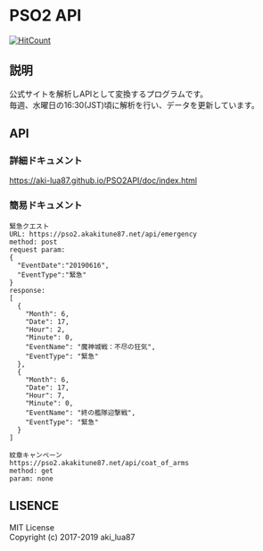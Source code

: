 # PSO2 API

[![HitCount](http://hits.dwyl.io/aki-lua87/PSO2emaAPI.svg)](http://hits.dwyl.io/aki-lua87/PSO2emaAPI)

## 説明
公式サイトを解析しAPIとして変換するプログラムです。  
毎週、水曜日の16:30(JST)頃に解析を行い、データを更新しています。  

## API

### 詳細ドキュメント
https://aki-lua87.github.io/PSO2API/doc/index.html

### 簡易ドキュメント
```
緊急クエスト 
URL: https://pso2.akakitune87.net/api/emergency
method: post
request param: 
{
  "EventDate":"20190616",
  "EventType":"緊急"
}
response:
[
  {
    "Month": 6,
    "Date": 17,
    "Hour": 2,
    "Minute": 0,
    "EventName": "魔神城戦：不尽の狂気",
    "EventType": "緊急"
  },      
  {
    "Month": 6,
    "Date": 17,
    "Hour": 7,
    "Minute": 0,
    "EventName": "終の艦隊迎撃戦",
    "EventType": "緊急"
  }
]

紋章キャンペーン
https://pso2.akakitune87.net/api/coat_of_arms
method: get
param: none
```

## LISENCE
MIT License  
Copyright (c) 2017-2019 aki_lua87
